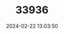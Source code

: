 ---
title: "33936"
category: "Cratoxylum cochinchinense"
draft: false
date: 2024-02-22 13:03:50
languages:
  Indonesian: ["Kayu Lulus", "Lelulus"]
  Thai: ["Kui-chong-baang", "Tiu Kliang"]
---
